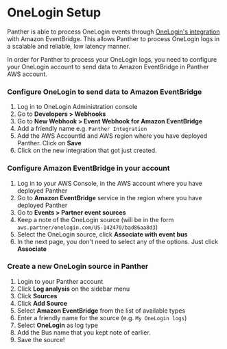 # OneLogin Setup

Panther is able to process OneLogin events through [OneLogin's integration](https://www.onelogin.com/blog/aws-eventbridge-integration) with Amazon EventBridge.
This allows Panther to process OneLogin logs in a scalable and reliable, low latency manner.  

In order for Panther to process your OneLogin logs, you need to configure your OneLogin account to send data to Amazon EventBridge in Panther AWS account. 

### Configure OneLogin to send data to Amazon EventBridge

1. Log in to OneLogin Administration console
1. Go to **Developers > Webhooks**
1. Go to **New Webhook > Event Webhook for Amazon EventBridge**
1. Add a friendly name e.g. `Panther Integration`
1. Add the AWS AccountId and AWS region where you have deployed Panther. Click on **Save**
1. Click on the new integration that got just created.

### Configure Amazon EventBridge in your account

1. Log in to your AWS Console, in the AWS account where you have deployed Panther
1. Go to **Amazon EventBridge** service in the region where you have deployed Panther
1. Go to **Events > Partner event sources**
1. Keep a note of the OneLogin source (will be in the form `aws.partner/onelogin.com/US-142470/bad86aa8d3`) 
1. Select the OneLogin source, click **Associate with event bus**
1. In the next page, you don't need to select any of the options. Just click **Associate**

### Create a new OneLogin source in Panther

1. Login to your Panther account
1. Click **Log analysis** on the sidebar menu
1. Click **Sources**
1. Click **Add Source**
1. Select **Amazon EventBridge** from the list of available types
1. Enter a friendly name for the source (e.g. `My OneLogin logs`)
1. Select **OneLogin** as log type
1. Add the Bus name that you kept note of earlier. 
1. Save the source!
